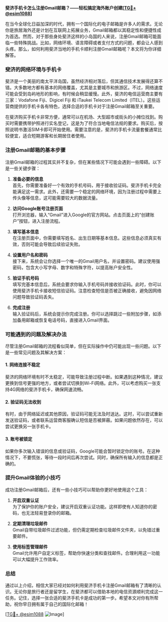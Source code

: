 **斐济手机卡怎么注册Gmail邮箱？——轻松搞定海外账户创建[[TG💪+ @esim1088](https://t.me/s/esim1088)]**

在当今全球化日益加深的时代，拥有一个国际化的电子邮箱是许多人的需求。无论你是旅居海外还是计划在互联网上拓展业务，Gmail邮箱都以其稳定性和便捷性成为首选。然而，对于那些身处斐济这样的小岛国的人来说，注册Gmail邮箱可能面临一些特殊挑战。比如，网络环境、语言障碍或者支付方式的问题，都会让人感到头疼。那么，如何利用斐济当地的手机卡顺利注册Gmail邮箱呢？本文将为你详细解答。

### 斐济的网络环境与手机卡

斐济是一个美丽的南太平洋岛国，虽然经济相对落后，但其通信技术发展得还算不错。大多数地方都有基本的网络覆盖，尤其是主要城市和旅游区。不过，网络速度可能会受到岛屿地形的影响，有时候会稍显缓慢。此外，斐济的电信运营商主要有三家：Vodafone Fiji、Digicel Fiji 和 iTaukei Telecom Limited（ITEL）。这些运营商提供的手机卡各有特色，选择合适的手机卡对于注册Gmail邮箱至关重要。

在斐济购买手机卡非常方便，通常可以在机场、大型超市或街头的小摊位找到。购买时需要携带护照进行实名登记，这是为了符合当地电信法规的要求。购买后，按照说明书激活SIM卡即可开始使用。需要注意的是，斐济的手机卡流量套餐通常比较便宜，适合短期游客和长期居住者使用。

### 注册Gmail邮箱的基本步骤

注册Gmail邮箱的过程其实并不复杂，但在某些情况下可能会遇到一些障碍。以下是一些关键步骤：

1. **准备必要的信息**  
   首先，你需要准备好一个有效的手机号码，用于接收验证码。斐济手机卡完全能满足这一需求。此外，还需要一个稳定的网络环境，因为注册过程中需要上传头像等信息，这可能需要较大的数据流量。

2. **访问Google账号注册页面**  
   打开浏览器，输入“Gmail”进入Google的官方网站。点击页面上的“创建账户”按钮，进入注册流程。

3. **填写基本信息**  
   在注册页面中，你需要填写姓名、出生日期等基本信息。这些信息必须真实有效，否则可能会导致后续验证失败。

4. **设置用户名和密码**  
   接下来，系统会让你选择一个唯一的Gmail用户名，并设置密码。建议使用强密码，包含大小写字母、数字和特殊字符，以提高账户安全性。

5. **验证手机号码**  
   填写完基本信息后，系统会要求你输入手机号码并接收验证码。此时，你可以使用斐济手机卡接收短信验证码。注意检查短信是否被正确接收，避免因网络问题导致验证码丢失。

6. **完成注册**  
   输入验证码后，系统会提示你完成注册。你可以选择跳过一些附加步骤，如添加备用邮箱或恢复电话号码，直接进入Gmail界面。

### 可能遇到的问题及解决办法

尽管注册Gmail邮箱的流程看似简单，但在实际操作中仍可能出现一些问题。以下是一些常见问题及其解决方案：

#### 1. 网络连接不稳定
斐济的网络环境有时不太稳定，可能导致注册过程中断。如果遇到这种情况，建议更换到信号更强的地方，或者尝试切换到Wi-Fi网络。此外，可以考虑购买一张支持4G网络的斐济手机卡，确保网速流畅。

#### 2. 验证码无法收到
有时，由于网络延迟或其他原因，验证码可能无法及时送达。这时，可以尝试重新发送验证码，或者联系运营商客服确认短信是否被屏蔽。如果问题依然存在，可以尝试更换另一张手机卡。

#### 3. 账号被锁定
如果你多次输入错误的信息或验证码，Google可能会暂时锁定你的账号。在这种情况下，不要慌张，等待一段时间后再次尝试。同时，确保所有输入的信息都是正确的。

### 提升Gmail体验的小技巧

成功注册Gmail邮箱后，还有一些小技巧可以帮助你更好地使用这个工具：

1. **开启双重认证**  
   为了保护你的账户安全，建议开启双重认证功能。这样即使有人知道你的密码，也无法轻易登录你的邮箱。

2. **定期清理垃圾邮件**  
   Gmail自带垃圾邮件过滤功能，但仍需定期检查垃圾邮件文件夹，以免错过重要邮件。

3. **使用标签管理邮件**  
   Gmail允许用户自定义标签，帮助你快速分类和查找邮件。合理利用这一功能可以大幅提升工作效率。

### 总结

通过以上介绍，相信大家已经对如何利用斐济手机卡注册Gmail邮箱有了清晰的认识。无论你是旅行者还是留学生，在斐济都可以借助本地的电信资源顺利完成这一任务。记住，选择一张合适的斐济手机卡是成功的第一步。希望本文对你有所帮助，祝你早日拥有属于自己的国际化邮箱！

[[TG💪+ @esim1088](https://t.me/s/esim1088) ![Image](https://i.postimg.cc/4NQfJmqS/Snipaste-2025-05-13-00-14-12.png)]
